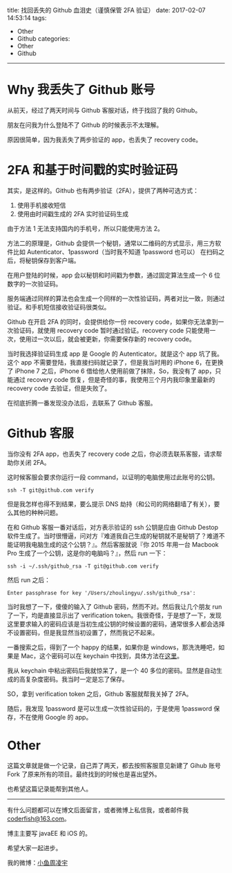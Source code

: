 title: 找回丢失的 Github 血泪史（谨慎保管 2FA 验证）
date: 2017-02-07 14:53:14
tags:
  - Other
  - Github
categories:
  - Other
  - Github
---

# Why 我丢失了 Github 账号

从前天，经过了两天时间与 Github 客服对话，终于找回了我的 Github。

朋友在问我为什么登陆不了 Github 的时候表示不太理解。

原因很简单，因为我丢失了两步验证的 app，也丢失了 recovery code。

<!-- More -->

# 2FA 和基于时间戳的实时验证码

其实，是这样的。Github 也有两步验证（2FA），提供了两种可选方式：

1. 使用手机接收短信
2. 使用由时间戳生成的 2FA 实时验证码生成

由于方法 1 无法支持国内的手机号，所以只能使用方法 2。

方法二的原理是，Github 会提供一个秘钥，通常以二维码的方式显示，用三方软件比如 Autenticator、1password（当时我不知道 1password 也可以） 在扫码之后，将秘钥保存到客户端。

在用户登陆的时候，app 会以秘钥和时间戳为参数，通过固定算法生成一个 6 位数字的一次验证码。

服务端通过同样的算法也会生成一个同样的一次性验证码，两者对比一致，则通过验证。和手机短信接收验证码很类似。

Github 在开启 2FA 的同时，会提供给你一份 recovery code，如果你无法拿到一次验证码，就使用 recovery code 暂时通过验证。recovery code 只能使用一次，使用过一次以后，就会被更新，你需要保存新的 recovery code。

当时我选择验证码生成 app 是 Google 的 Autenticator。就是这个 app 坑了我。这个 app 不需要登陆，我直接扫码就记录了，但是我当时用的 iPhone 6，在更换了 iPhone 7 之后，iPhone 6 借给他人使用前做了抹除，So，我没有了 app，只能通过 recovery code 恢复，但是奇怪的事，我使用三个月内我印象里最新的 recovery code 去验证，但是失败了。

在彻底折腾一番发现没办法后，去联系了 Github 客服。

# Github 客服

当你没有 2FA app，也丢失了 recovery code 之后，你必须去联系客服，请求帮助你关闭 2FA。

这时候客服会要求你运行一段 command，以证明的电脑使用过此账号的公钥。

```
ssh -T git@github.com verify
```

但是我怎样也得不到结果，要么提示 DNS 劫持（和公司的网络翻墙了有关），要么其他的种种问题。

在和 Github 客服一番对话后，对方表示验证的 ssh 公钥是应由 Github Destop 软件生成了。当时很懵逼，问对方『难道我自己生成的秘钥就不是秘钥了？难道不能证明我电脑生成的这个公钥？』。然后客服就说『你 2015 年用一台 Macbook Pro 生成了一个公钥，这是你的电脑吗？』，然后 run 一下：

```
ssh -i ~/.ssh/github_rsa -T git@github.com verify
```

然后 run 之后：

```
Enter passphrase for key '/Users/zhoulingyu/.ssh/github_rsa':
```

当时我想了一下，傻傻的输入了 Github 密码，然而不对。然后我让几个朋友 run 了一下，均是直接显示出了 verification token。我很奇怪，于是想了一下，发现这里要求输入的密码应该是当初生成公钥的时候设置的密码，通常很多人都会选择不设置密码，但是我显然当初设置了，然而我记不起来。

一番搜索之后，得到了一个 happy 的结果，如果你是 windows，那洗洗睡吧，如果是 Mac，这个密码可以在 keychain 中找到，具体方法在[这里](https://help.github.com/articles/recovering-your-ssh-key-passphrase/)。

我从 keychain 中粘出密码后我就惊呆了，是一个 40 多位的密码。显然是自动生成的高复杂度密码。我当时一定是忘了保存。

SO，拿到 verification token 之后，Github 客服就帮我关掉了 2FA。

随后，我发现 1password 是可以生成一次性验证码的，于是使用 1password 保存，不在使用 Google 的 app。

# Other

这篇文章就是做一个记录，自己弄了两天，都去按照客服意见新建了 Gihub 账号 Fork 了原来所有的项目。最终找到的时候也是喜出望外。

也希望这篇记录能帮到其他人。


----

有什么问题都可以在博文后面留言，或者微博上私信我，或者邮件我<coderfish@163.com>。

博主主要写 javaEE 和 iOS 的。

希望大家一起进步。

我的微博：[小鱼周凌宇](http://weibo.com/coderfish/)




